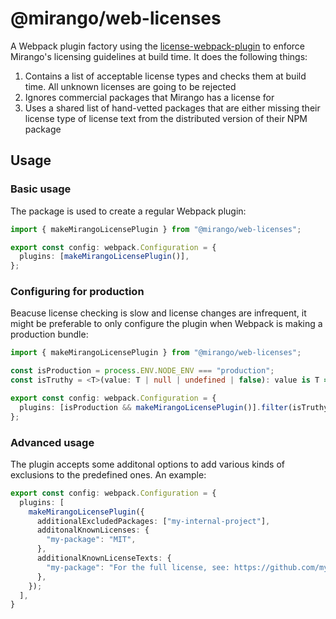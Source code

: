 # @mirango/web-licenses

A Webpack plugin factory using the [license-webpack-plugin](https://www.npmjs.com/package/license-webpack-plugin) to enforce
Mirango's licensing guidelines at build time. It does the following things:

1. Contains a list of acceptable license types and checks them at build time. All unknown licenses are going to be rejected
2. Ignores commercial packages that Mirango has a license for
3. Uses a shared list of hand-vetted packages that are either missing their license type of license text from the distributed version of their NPM package

## Usage

### Basic usage

The package is used to create a regular Webpack plugin:

```ts
import { makeMirangoLicensePlugin } from "@mirango/web-licenses";

export const config: webpack.Configuration = {
  plugins: [makeMirangoLicensePlugin()],
};
```

### Configuring for production

Beacuse license checking is slow and license changes are infrequent, it might be preferable to only configure the plugin when Webpack
is making a production bundle:

```ts
import { makeMirangoLicensePlugin } from "@mirango/web-licenses";

const isProduction = process.ENV.NODE_ENV === "production";
const isTruthy = <T>(value: T | null | undefined | false): value is T => !!value;

export const config: webpack.Configuration = {
  plugins: [isProduction && makeMirangoLicensePlugin()].filter(isTruthy),
};
```

### Advanced usage

The plugin accepts some additonal options to add various kinds of exclusions to the predefined ones. An example:

```ts
export const config: webpack.Configuration = {
  plugins: [
    makeMirangoLicensePlugin({
      additionalExcludedPackages: ["my-internal-project"],
      additonalKnownLicenses: {
        "my-package": "MIT",
      },
      additionalKnownLicenseTexts: {
        "my-package": "For the full license, see: https://github.com/my-organization/my-package",
      },
    });
  ],
}
```
